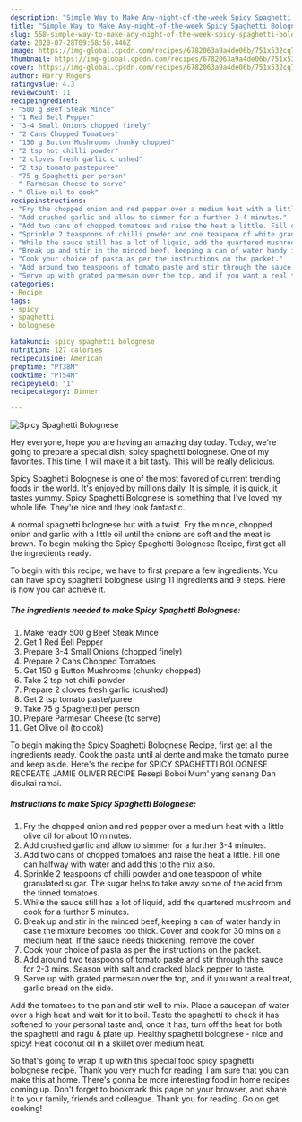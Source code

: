 ```yaml
---
description: "Simple Way to Make Any-night-of-the-week Spicy Spaghetti Bolognese"
title: "Simple Way to Make Any-night-of-the-week Spicy Spaghetti Bolognese"
slug: 558-simple-way-to-make-any-night-of-the-week-spicy-spaghetti-bolognese
date: 2020-07-28T09:58:56.446Z
image: https://img-global.cpcdn.com/recipes/6782063a9a4de06b/751x532cq70/spicy-spaghetti-bolognese-recipe-main-photo.jpg
thumbnail: https://img-global.cpcdn.com/recipes/6782063a9a4de06b/751x532cq70/spicy-spaghetti-bolognese-recipe-main-photo.jpg
cover: https://img-global.cpcdn.com/recipes/6782063a9a4de06b/751x532cq70/spicy-spaghetti-bolognese-recipe-main-photo.jpg
author: Harry Rogers
ratingvalue: 4.3
reviewcount: 11
recipeingredient:
- "500 g Beef Steak Mince"
- "1 Red Bell Pepper"
- "3-4 Small Onions chopped finely"
- "2 Cans Chopped Tomatoes"
- "150 g Button Mushrooms chunky chopped"
- "2 tsp hot chilli powder"
- "2 cloves fresh garlic crushed"
- "2 tsp tomato pastepuree"
- "75 g Spaghetti per person"
- " Parmesan Cheese to serve"
- " Olive oil to cook"
recipeinstructions:
- "Fry the chopped onion and red pepper over a medium heat with a little olive oil for about 10 minutes."
- "Add crushed garlic and allow to simmer for a further 3-4 minutes."
- "Add two cans of chopped tomatoes and raise the heat a little. Fill one can halfway with water and add this to the mix also."
- "Sprinkle 2 teaspoons of chilli powder and one teaspoon of white granulated sugar. The sugar helps to take away some of the acid from the tinned tomatoes."
- "While the sauce still has a lot of liquid, add the quartered mushroom and cook for a further 5 minutes."
- "Break up and stir in the minced beef, keeping a can of water handy in case the mixture becomes too thick. Cover and cook for 30 mins on a medium heat. If the sauce needs thickening, remove the cover."
- "Cook your choice of pasta as per the instructions on the packet."
- "Add around two teaspoons of tomato paste and stir through the sauce for 2-3 mins. Season with salt and cracked black pepper to taste."
- "Serve up with grated parmesan over the top, and if you want a real treat, garlic bread on the side."
categories:
- Recipe
tags:
- spicy
- spaghetti
- bolognese

katakunci: spicy spaghetti bolognese 
nutrition: 127 calories
recipecuisine: American
preptime: "PT38M"
cooktime: "PT54M"
recipeyield: "1"
recipecategory: Dinner

---
```



![Spicy Spaghetti Bolognese](https://img-global.cpcdn.com/recipes/6782063a9a4de06b/751x532cq70/spicy-spaghetti-bolognese-recipe-main-photo.jpg)

Hey everyone, hope you are having an amazing day today. Today, we're going to prepare a special dish, spicy spaghetti bolognese. One of my favorites. This time, I will make it a bit tasty. This will be really delicious.

Spicy Spaghetti Bolognese is one of the most favored of current trending foods in the world. It's enjoyed by millions daily. It is simple, it is quick, it tastes yummy. Spicy Spaghetti Bolognese is something that I've loved my whole life. They're nice and they look fantastic.

A normal spaghetti bolognese but with a twist. Fry the mince, chopped onion and garlic with a little oil until the onions are soft and the meat is brown. To begin making the Spicy Spaghetti Bolognese Recipe, first get all the ingredients ready.


To begin with this recipe, we have to first prepare a few ingredients. You can have spicy spaghetti bolognese using 11 ingredients and 9 steps. Here is how you can achieve it.

<!--inarticleads1-->

##### The ingredients needed to make Spicy Spaghetti Bolognese:

1. Make ready 500 g Beef Steak Mince
1. Get 1 Red Bell Pepper
1. Prepare 3-4 Small Onions (chopped finely)
1. Prepare 2 Cans Chopped Tomatoes
1. Get 150 g Button Mushrooms (chunky chopped)
1. Take 2 tsp hot chilli powder
1. Prepare 2 cloves fresh garlic (crushed)
1. Get 2 tsp tomato paste/puree
1. Take 75 g Spaghetti per person
1. Prepare  Parmesan Cheese (to serve)
1. Get  Olive oil (to cook)


To begin making the Spicy Spaghetti Bolognese Recipe, first get all the ingredients ready. Cook the pasta until al dente and make the tomato puree and keep aside. Here&#39;s the recipe for SPICY SPAGHETTI BOLOGNESE RECREATE JAMIE OLIVER RECIPE Resepi Boboi Mum&#39; yang senang Dan disukai ramai. 

<!--inarticleads2-->

##### Instructions to make Spicy Spaghetti Bolognese:

1. Fry the chopped onion and red pepper over a medium heat with a little olive oil for about 10 minutes.
1. Add crushed garlic and allow to simmer for a further 3-4 minutes.
1. Add two cans of chopped tomatoes and raise the heat a little. Fill one can halfway with water and add this to the mix also.
1. Sprinkle 2 teaspoons of chilli powder and one teaspoon of white granulated sugar. The sugar helps to take away some of the acid from the tinned tomatoes.
1. While the sauce still has a lot of liquid, add the quartered mushroom and cook for a further 5 minutes.
1. Break up and stir in the minced beef, keeping a can of water handy in case the mixture becomes too thick. Cover and cook for 30 mins on a medium heat. If the sauce needs thickening, remove the cover.
1. Cook your choice of pasta as per the instructions on the packet.
1. Add around two teaspoons of tomato paste and stir through the sauce for 2-3 mins. Season with salt and cracked black pepper to taste.
1. Serve up with grated parmesan over the top, and if you want a real treat, garlic bread on the side.


Add the tomatoes to the pan and stir well to mix. Place a saucepan of water over a high heat and wait for it to boil. Taste the spaghetti to check it has softened to your personal taste and, once it has, turn off the heat for both the spaghetti and ragu &amp; plate up. Healthy spaghetti bolognese - nice and spicy! Heat coconut oil in a skillet over medium heat. 

So that's going to wrap it up with this special food spicy spaghetti bolognese recipe. Thank you very much for reading. I am sure that you can make this at home. There's gonna be more interesting food in home recipes coming up. Don't forget to bookmark this page on your browser, and share it to your family, friends and colleague. Thank you for reading. Go on get cooking!
